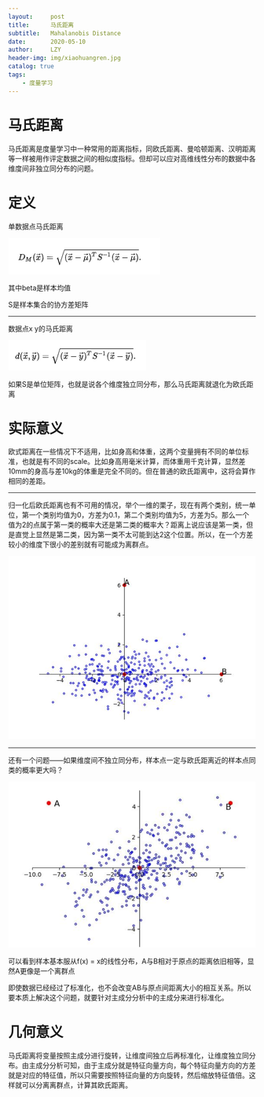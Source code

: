 ```yaml
---
layout:     post
title:      马氏距离
subtitle:   Mahalanobis Distance
date:       2020-05-10
author:     LZY
header-img: img/xiaohuangren.jpg
catalog: true
tags:
    - 度量学习
---
```


# 马氏距离

马氏距离是度量学习中一种常用的距离指标，同欧氏距离、曼哈顿距离、汉明距离等一样被用作评定数据之间的相似度指标。但却可以应对高维线性分布的数据中各维度间非独立同分布的问题。

# 定义

单数据点马氏距离

![](/img/vnn123.png)

其中beta是样本均值

S是样本集合的协方差矩阵

---

数据点x y的马氏距离

![](/img/vnn1234.png)

如果S是单位矩阵，也就是说各个维度独立同分布，那么马氏距离就退化为欧氏距离

# 实际意义

欧式距离在一些情况下不适用，比如身高和体重，这两个变量拥有不同的单位标准，也就是有不同的scale。比如身高用毫米计算，而体重用千克计算，显然差10mm的身高与差10kg的体重是完全不同的。但在普通的欧氏距离中，这将会算作相同的差距。

---

归一化后欧氏距离也有不可用的情况，举个一维的栗子，现在有两个类别，统一单位，第一个类别均值为0，方差为0.1，第二个类别均值为5，方差为5。那么一个值为2的点属于第一类的概率大还是第二类的概率大？距离上说应该是第一类，但是直觉上显然是第二类，因为第一类不太可能到达2这个位置。所以，在一个方差较小的维度下很小的差别就有可能成为离群点。

![](/img/11440w.jpg)

---

还有一个问题——如果维度间不独立同分布，样本点一定与欧氏距离近的样本点同类的概率更大吗？

![](/img/w476.png)

可以看到样本基本服从f(x) = x的线性分布，A与B相对于原点的距离依旧相等，显然A更像是一个离群点

即使数据已经经过了标准化，也不会改变AB与原点间距离大小的相互关系。所以要本质上解决这个问题，就要针对主成分分析中的主成分来进行标准化。


# 几何意义

马氏距离将变量按照主成分进行旋转，让维度间独立后再标准化，让维度独立同分布。由主成分分析可知，由于主成分就是特征向量方向，每个特征向量方向的方差就是对应的特征值，所以只需要按照特征向量的方向旋转，然后缩放特征值倍。这样就可以分离离群点，计算其欧氏距离。
